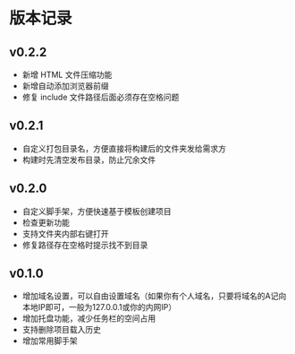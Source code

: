 # 版本记录

## v0.2.2
- 新增 HTML 文件压缩功能
- 新增自动添加浏览器前缀
- 修复 include 文件路径后面必须存在空格问题

## v0.2.1
- 自定义打包目录名，方便直接将构建后的文件夹发给需求方
- 构建时先清空发布目录，防止冗余文件

## v0.2.0
- 自定义脚手架，方便快速基于模板创建项目
- 检查更新功能
- 支持文件夹内部右键打开
- 修复路径存在空格时提示找不到目录

## v0.1.0
- 增加域名设置，可以自由设置域名（如果你有个人域名，只要将域名的A记向本地IP即可，一般为127.0.0.1或你的内网IP）
- 增加托盘功能，减少任务栏的空间占用
- 支持删除项目载入历史
- 增加常用脚手架